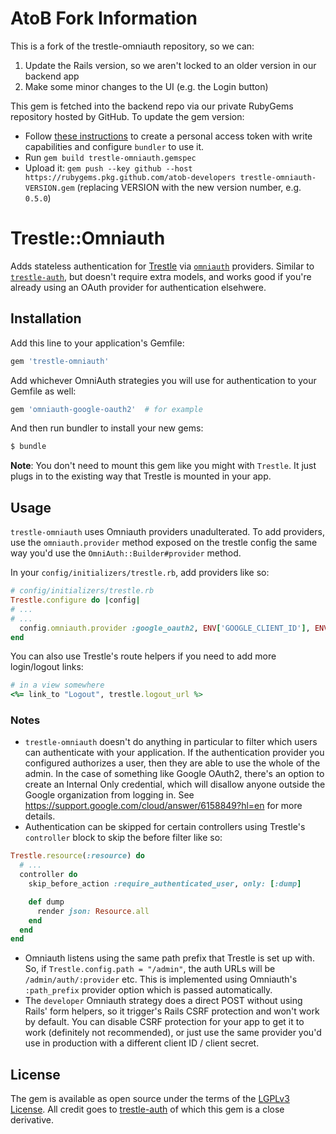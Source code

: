 # AtoB Fork Information

This is a fork of the trestle-omniauth repository, so we can:

1. Update the Rails version, so we aren't locked to an older version in our backend app
2. Make some minor changes to the UI (e.g. the Login button)

This gem is fetched into the backend repo via our private RubyGems repository
hosted by GitHub. To update the gem version:

* Follow [these instructions](https://docs.github.com/en/packages/working-with-a-github-packages-registry/working-with-the-rubygems-registry)
  to create a personal access token with write capabilities and configure
  `bundler` to use it.
* Run `gem build trestle-omniauth.gemspec`
* Upload it: `gem push --key github --host https://rubygems.pkg.github.com/atob-developers trestle-omniauth-VERSION.gem` (replacing VERSION with the new version number, e.g. `0.5.0`)

# Trestle::Omniauth

Adds stateless authentication for [Trestle](https://trestle.io/) via [`omniauth`](https://github.com/omniauth/omniauth) providers. Similar to [`trestle-auth`](https://github.com/TrestleAdmin/trestle-auth), but doesn't require extra models, and works good if you're already using an OAuth provider for authentication elsehwere.

## Installation
Add this line to your application's Gemfile:

```ruby
gem 'trestle-omniauth'
```

Add whichever OmniAuth strategies you will use for authentication to your Gemfile as well:

```ruby
gem 'omniauth-google-oauth2'  # for example
```

And then run bundler to install your new gems:
```bash
$ bundle
```

__Note__: You don't need to mount this gem like you might with `Trestle`. It just plugs in to the existing way that Trestle is mounted in your app.

## Usage

`trestle-omniauth` uses Omniauth providers unadulterated. To add providers, use the `omniauth.provider` method exposed on the trestle config the same way you'd use the `OmniAuth::Builder#provider` method.

In your `config/initializers/trestle.rb`, add providers like so:

```ruby
# config/initializers/trestle.rb
Trestle.configure do |config|
# ...
# ...
  config.omniauth.provider :google_oauth2, ENV['GOOGLE_CLIENT_ID'], ENV['GOOGLE_CLIENT_SECRET']
end
```

You can also use Trestle's route helpers if you need to add more login/logout links:

```ruby
# in a view somewhere
<%= link_to "Logout", trestle.logout_url %>
```

### Notes

 - `trestle-omniauth` doesn't do anything in particular to filter which users can authenticate with your application. If the authentication provider you configured authorizes a user, then they are able to use the whole of the admin. In the case of something like Google OAuth2, there's an option to create an Internal Only credential, which will disallow anyone outside the Google organization from logging in. See https://support.google.com/cloud/answer/6158849?hl=en for more details.
 - Authentication can be skipped for certain controllers using Trestle's `controller` block to skip the before filter like so:

```ruby
Trestle.resource(:resource) do
  # ...
  controller do
    skip_before_action :require_authenticated_user, only: [:dump]

    def dump
      render json: Resource.all
    end
  end
end
```
 - Omniauth listens using the same path prefix that Trestle is set up with. So, if `Trestle.config.path = "/admin"`, the auth URLs will be `/admin/auth/:provider` etc. This is implemented using Omniauth's `:path_prefix` provider option which is passed automatically.
 - The `developer` Omniauth strategy does a direct POST without using Rails' form helpers, so it trigger's Rails CSRF protection and won't work by default. You can disable CSRF protection for your app to get it to work (definitely not recommended), or just use the same provider you'd use in production with a different client ID / client secret.

## License

The gem is available as open source under the terms of the [LGPLv3 License](https://opensource.org/licenses/LGPL-3.0). All credit goes to [trestle-auth](https://github.com/TrestleAdmin/trestle-auth) of which this gem is a close derivative.
